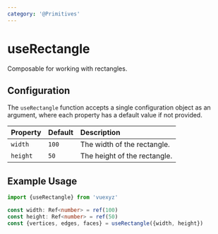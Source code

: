 ```yaml
---
category: '@Primitives'
---
```


<script setup>
    import UseRectangleDemo from '../demo/components/useRectangleDemo.vue';
</script>

# useRectangle

Composable for working with rectangles.

<UseRectangleDemo />

## Configuration

The `useRectangle` function accepts a single configuration object as an argument, where each property has a default
value
if not provided.

| Property | Default | Description                  |
|:---------|:--------|:-----------------------------|
| `width`  | `100`   | The width of the rectangle.  |
| `height` | `50`    | The height of the rectangle. |

<!--@include: ./shared/config.md-->

## Example Usage

```ts
import {useRectangle} from 'vuexyz'

const width: Ref<number> = ref(100)
const height: Ref<number> = ref(50)
const {vertices, edges, faces} = useRectangle({width, height})
```

<!--@include: ./shared/return.md-->
